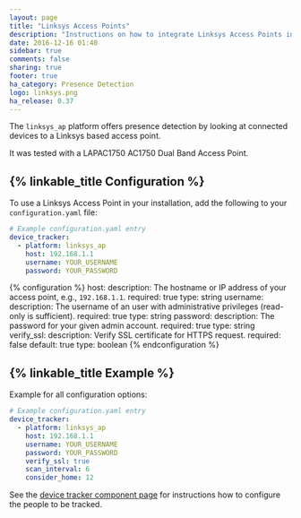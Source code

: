 ```yaml
---
layout: page
title: "Linksys Access Points"
description: "Instructions on how to integrate Linksys Access Points into Home Assistant."
date: 2016-12-16 01:40
sidebar: true
comments: false
sharing: true
footer: true
ha_category: Presence Detection
logo: linksys.png
ha_release: 0.37
---
```


The `linksys_ap` platform offers presence detection by looking at connected devices to a Linksys based access point.

It was tested with a LAPAC1750 AC1750 Dual Band Access Point.

## {% linkable_title Configuration %}

To use a Linksys Access Point in your installation, add the following to your `configuration.yaml` file:

```yaml
# Example configuration.yaml entry
device_tracker:
  - platform: linksys_ap
    host: 192.168.1.1
    username: YOUR_USERNAME
    password: YOUR_PASSWORD
```

{% configuration %}
host:
  description: The hostname or IP address of your access point, e.g., `192.168.1.1`.
  required: true
  type: string
username:
  description: The username of an user with administrative privileges (read-only is sufficient).
  required: true
  type: string
password:
  description: The password for your given admin account.
  required: true
  type: string
verify_ssl:
  description: Verify SSL certificate for HTTPS request.
  required: false
  default: true
  type: boolean
{% endconfiguration %}

## {% linkable_title Example %}

Example for all configuration options:

```yaml
# Example configuration.yaml entry
device_tracker:
  - platform: linksys_ap
    host: 192.168.1.1
    username: YOUR_USERNAME
    password: YOUR_PASSWORD
    verify_ssl: true
    scan_interval: 6
    consider_home: 12
```

See the [device tracker component page](/components/device_tracker/) for instructions how to configure the people to be tracked.
